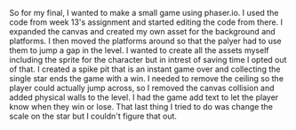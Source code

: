 So for my final, I wanted to make a small game using phaser.io. I used the code from week 13's assignment and started editing the code from there. I expanded the canvas and created my own asset for the background and platforms. I then moved the platforms around so that the palyer had to use them to jump a gap in the level. I wanted to create all the assets myself including the sprite for the character but in intrest of saving time I opted out of that. I created a spike pit that is an instant game over and collecting the single star ends the game with a win. I needed to remove the ceiling so the player could actually jump across, so I removed the canvas collision and added physical walls to the level. I had the game add text to let the player know when they win or lose. That last thing I tried to do was change the scale on the star but I couldn't figure that out.